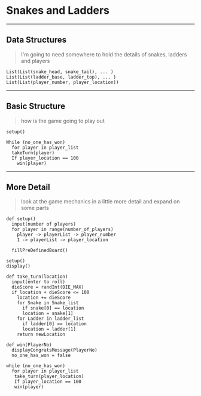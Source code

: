# Snakes and Ladders
---
## Data Structures

> I'm going to need somewhere to hold the details of snakes, ladders and players

```pseudo
List(List(snake_head, snake_tail), ... )
List(List(ladder_base, ladder_top), ... )
List(List(player_number, player_location))
```

---
## Basic Structure

> how is the game going to play out

```pseudo
setup()

While (no_one_has_won)
  for player in player_list
  takeTurn(player)
  If player_location == 100
    win(player)
```
---
## More Detail

> look at the game mechanics in a little more detail and expand
> on some parts

```pseudo
def setup()
  input(number of players)
  for player in range(number_of_players)
    player -> playerList -> player_number
    1 -> playerList -> player_location

  fillPreDefinedBoard()

setup()
display()

def take_turn(location)
  input(enter to roll)
  dieScore = randInt(DIE_MAX)
  if location + dieScore <= 100
    location += dieScore
    for Snake in Snake_list
      if snake[0] == location
      location = snake[1]
    for Ladder in ladder_list
      if ladder[0] == location
      location = ladder[1]
    return newLocation

def win(PlayerNo)
  displayCongratsMessage(PlayerNo)
  no_one_has_won = false

while (no_one_has_won)
  for player in player_list
   take_turn(player_location)
   If player_location == 100
   win(player)
```
